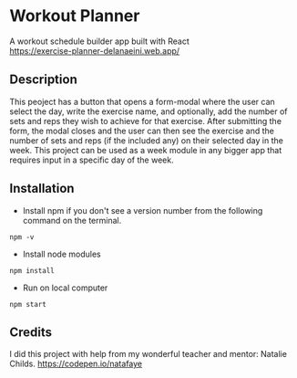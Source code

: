 # Workout Planner

A workout schedule builder app built with React  
https://exercise-planner-delanaeini.web.app/

## Description

This peoject has a button that opens a form-modal where the user can select the day, write the exercise name, and optionally, add the number of sets and reps they wish to achieve for that exercise. After submitting the form, the modal closes and the user can then see the exercise and the number of sets and reps (if the included any) on their selected day in the week. This project can be used as a week module in any bigger app that requires input in a specific day of the week.

## Installation

- Install npm if you don't see a version number from the following command on the terminal.

```
npm -v
```

- Install node modules

```
npm install
```

- Run on local computer

```
npm start
```

## Credits

I did this project with help from my wonderful teacher and mentor: Natalie Childs. https://codepen.io/natafaye
